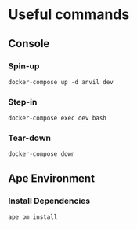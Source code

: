 # Useful commands

## Console

### Spin-up
```commandline
docker-compose up -d anvil dev
```

### Step-in
```commandline
docker-compose exec dev bash
```

### Tear-down
```commandline
docker-compose down
```

## Ape Environment

### Install Dependencies
```commandline
ape pm install
```